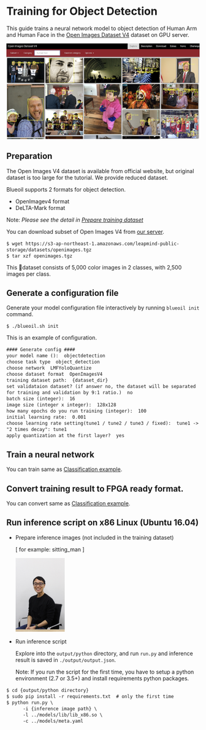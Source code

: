 # Training for Object Detection

This guide trains a neural network model to object detection of Human Arm and Human Face in the [Open Images Dataset V4](https://storage.googleapis.com/openimages/web/index.html) dataset on GPU server.

<img src="../_static/openimages_v4.png" width="600">

## Preparation

The Open Images V4 dataset is available from official website, but original dataset is too large for the tutorial. We provide reduced dataset.

Blueoil supports 2 formats for object detection.

- OpenImagev4 format
- DeLTA-Mark format

Note: *Please see the detail in <a href="../usage/dataset.html">Prepare training dataset</a>*

You can download subset of Open Images V4 from
[our server](https://s3-ap-northeast-1.amazonaws.com/leapmind-public-storage/datasets/openimages.tgz).


	$ wget https://s3-ap-northeast-1.amazonaws.com/leapmind-public-storage/datasets/openimages.tgz
	$ tar xzf openimages.tgz


This dataset consists of 5,000 color images in 2 classes, with 2,500 images per class.

## Generate a configuration file

Generate your model configuration file interactively by running `blueoil init` command.

    $ ./blueoil.sh init

This is an example of configuration.

```
#### Generate config ####
your model name ():  objectdetection
choose task type  object_detection
choose network  LMFYoloQuantize
choose dataset format  OpenImagesV4
training dataset path:  {dataset_dir}
set validataion dataset? (if answer no, the dataset will be separated for training and validation by 9:1 ratio.)  no
batch size (integer):  16
image size (integer x integer):  128x128
how many epochs do you run training (integer):  100
initial learning rate:  0.001
choose learning rate setting(tune1 / tune2 / tune3 / fixed):  tune1 -> "2 times decay": tune1
apply quantization at the first layer?  yes
```

## Train a neural network

You can train same as <a href="./image_cls.html">Classification example</a>.

## Convert training result to FPGA ready format.

You can convert same as <a href="./image_cls.html">Classification example</a>.

## Run inference script on x86 Linux (Ubuntu 16.04)

- Prepare inference images (not included in the training dataset)

    [ for example: sitting_man ]

    <img src="../_static/sitting_man.jpg" width=128>
- Run inference script

    Explore into the `output/python` directory, and
    run `run.py` and inference result is saved in `./output/output.json`.

    Note: If you run the script for the first time, you have to setup a python environment (2.7 or 3.5+) and install requirements python packages.

```
$ cd {output/python directory}
$ sudo pip install -r requirements.txt  # only the first time
$ python run.py \
      -i {inference image path} \
      -l ../models/lib/lib_x86.so \
      -c ../models/meta.yaml
```